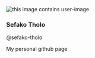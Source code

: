 <!DOCTYPE html>
<html lang="en">

<head>
	<link rel="stylesheet" href="style.css">
	<link rel="preconnect" href="https://fonts.gstatic.com">
	<link href=
"https://fonts.googleapis.com/css2?family=Open+Sans+Condensed:wght@300&display=swap" rel="stylesheet">
	<!-- This is link of adding small images
		which are used in the link section -->
</head>

<body>
	<div class="container">
		<div class="user-image">
			<img src=""
				alt="this image contains user-image">
		</div>
		<div class="content">
			<h3 class="name">Sefako Tholo</h3>
			<p class="username">@sefako-tholo</p>
			<div class="links">				
				<a class="git" href="https://github.com/topics/sefako-tholo" title="ST github"
				target="_blank">
					<i class="fab fa-github-square"></i>
				</a>
				<a class="linkedin" href="later"
				title="ST_linkedin"
				target="_blank">
					<i class="fab fa-linkedin"></i>
				</a>
			</div>
			<p class="details">
				My personal github page
			</p>
		</div>
	</div>

	
</body>

</html>
